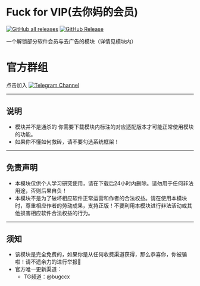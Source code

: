 # Fuck for VIP(去你妈的会员)

<a href="https://github.com/Xposed-Modules-Repo/com.bug.hookvip/releases"><img alt="GitHub all releases" src="https://img.shields.io/github/downloads/Xposed-Modules-Repo/com.bug.hookvip/total?label=Downloads"></a>
[![GitHub Release](https://img.shields.io/github/v/release/Xposed-Modules-Repo/com.bug.hookvip)](https://github.com/Xposed-Modules-Repo/com.bug.hookvip/releases)

一个解锁部分软件会员与去广告的模块（详情见模块内）

# 官方群组
点击加入 <a href="https://t.me/bugccx"><img alt="Telegram Channel" src="https://img.shields.io/badge/Telegram-频道-blue.svg?logo=telegram"></a>  

----

## 说明
+ 模块并不是通杀的 你需要下载模块内标注的对应适配版本才可能正常使用模块的功能。
+ 如果你不懂如何救砖，请不要勾选系统框架！

----

## 免责声明
+ 本模块仅供个人学习研究使用，请在下载后24小时内删除。请勿用于任何非法用途，否则后果自负！
+ 本模块不是为了破坏相应软件正常运营和作者的合法权益。请在使用本模块时，尊重相应作者的劳动成果，支持正版！不要利用本模块进行非法活动或其他损害相应软件合法权益的行为。

----

## 须知
+ 该模块是完全免费的，如果你是从任何收费渠道获得，那么恭喜你，你被骗啦！请不遗余力的进行举报🔆
+ 官方唯一更新渠道：
   - TG频道：@bugccx
